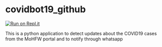 # covidbot19_github
[![Run on Repl.it](https://repl.it/badge/github/praveengi113/covid19bot_public)](https://repl.it/github/praveengi113/covid19bot_public)

This is a python application to detect updates about the COVID19 cases from the MoHFW portal and to notify through whatsapp
